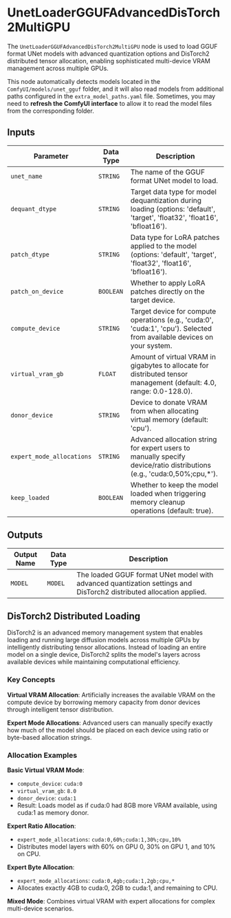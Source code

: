 # UnetLoaderGGUFAdvancedDisTorch2MultiGPU

The `UnetLoaderGGUFAdvancedDisTorch2MultiGPU` node is used to load GGUF format UNet models with advanced quantization options and DisTorch2 distributed tensor allocation, enabling sophisticated multi-device VRAM management across multiple GPUs.

This node automatically detects models located in the `ComfyUI/models/unet_gguf` folder, and it will also read models from additional paths configured in the `extra_model_paths.yaml` file. Sometimes, you may need to **refresh the ComfyUI interface** to allow it to read the model files from the corresponding folder.

## Inputs

| Parameter | Data Type | Description |
| --- | --- | --- |
| `unet_name` | `STRING` | The name of the GGUF format UNet model to load. |
| `dequant_dtype` | `STRING` | Target data type for model dequantization during loading (options: 'default', 'target', 'float32', 'float16', 'bfloat16'). |
| `patch_dtype` | `STRING` | Data type for LoRA patches applied to the model (options: 'default', 'target', 'float32', 'float16', 'bfloat16'). |
| `patch_on_device` | `BOOLEAN` | Whether to apply LoRA patches directly on the target device. |
| `compute_device` | `STRING` | Target device for compute operations (e.g., 'cuda:0', 'cuda:1', 'cpu'). Selected from available devices on your system. |
| `virtual_vram_gb` | `FLOAT` | Amount of virtual VRAM in gigabytes to allocate for distributed tensor management (default: 4.0, range: 0.0-128.0). |
| `donor_device` | `STRING` | Device to donate VRAM from when allocating virtual memory (default: 'cpu'). |
| `expert_mode_allocations` | `STRING` | Advanced allocation string for expert users to manually specify device/ratio distributions (e.g., 'cuda:0,50%;cpu,*'). |
| `keep_loaded` | `BOOLEAN` | Whether to keep the model loaded when triggering memory cleanup operations (default: true). |

## Outputs

| Output Name | Data Type | Description |
| --- | --- | --- |
| `MODEL` | `MODEL` | The loaded GGUF format UNet model with advanced quantization settings and DisTorch2 distributed allocation applied. |

## DisTorch2 Distributed Loading

DisTorch2 is an advanced memory management system that enables loading and running large diffusion models across multiple GPUs by intelligently distributing tensor allocations. Instead of loading an entire model on a single device, DisTorch2 splits the model's layers across available devices while maintaining computational efficiency.

### Key Concepts

**Virtual VRAM Allocation**: Artificially increases the available VRAM on the compute device by borrowing memory capacity from donor devices through intelligent tensor distribution.

**Expert Mode Allocations**: Advanced users can manually specify exactly how much of the model should be placed on each device using ratio or byte-based allocation strings.

### Allocation Examples

**Basic Virtual VRAM Mode**:
- `compute_device`: `cuda:0`
- `virtual_vram_gb`: `8.0`
- `donor_device`: `cuda:1`
- Result: Loads model as if cuda:0 had 8GB more VRAM available, using cuda:1 as memory donor.

**Expert Ratio Allocation**:
- `expert_mode_allocations`: `cuda:0,60%;cuda:1,30%;cpu,10%`
- Distributes model layers with 60% on GPU 0, 30% on GPU 1, and 10% on CPU.

**Expert Byte Allocation**:
- `expert_mode_allocations`: `cuda:0,4gb;cuda:1,2gb;cpu,*`
- Allocates exactly 4GB to cuda:0, 2GB to cuda:1, and remaining to CPU.

**Mixed Mode**:
Combines virtual VRAM with expert allocations for complex multi-device scenarios.

